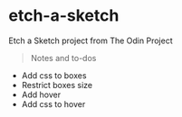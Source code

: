 # etch-a-sketch
Etch a Sketch project from The Odin Project


> Notes and to-dos
- Add css to boxes
- Restrict boxes size
- Add hover
- Add css to hover